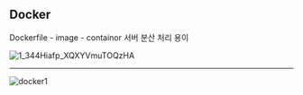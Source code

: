 ## Docker

Dockerfile - image - containor
서버 분산 처리 용이

![1_344Hiafp_XQXYVmuTOQzHA](https://user-images.githubusercontent.com/48753593/64953288-6f587f00-d8bd-11e9-89bb-15e47b5b4f95.png)

<hr />

![docker1](https://user-images.githubusercontent.com/48753593/64953787-b7c46c80-d8be-11e9-8b9e-cdeda84225dd.jpg)
